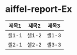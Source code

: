 # aiffel-report-Ex


| 제목1 | 제목2 | 제목3 |
| --- | --- | --- |
| 셀1-1 | 셀1-2 | 셀1-3 |
| 셀2-1 | 셀2-2 | 셀3-3 |

